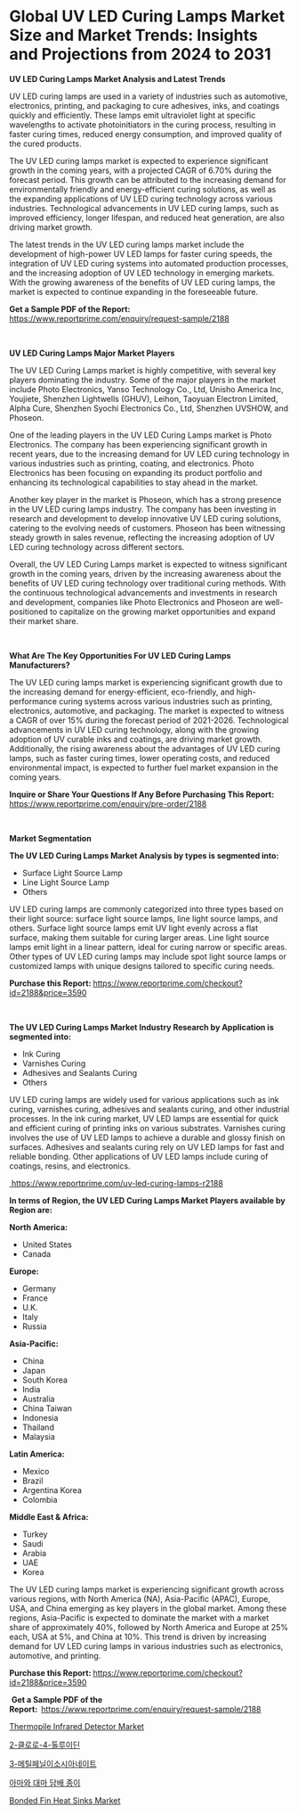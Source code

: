 <p><h1>Global UV LED Curing Lamps Market Size and Market Trends: Insights and Projections from 2024 to 2031</h1></p><p><strong>UV LED Curing Lamps Market Analysis and Latest Trends</strong></p>
<p><p>UV LED curing lamps are used in a variety of industries such as automotive, electronics, printing, and packaging to cure adhesives, inks, and coatings quickly and efficiently. These lamps emit ultraviolet light at specific wavelengths to activate photoinitiators in the curing process, resulting in faster curing times, reduced energy consumption, and improved quality of the cured products.</p><p>The UV LED curing lamps market is expected to experience significant growth in the coming years, with a projected CAGR of 6.70% during the forecast period. This growth can be attributed to the increasing demand for environmentally friendly and energy-efficient curing solutions, as well as the expanding applications of UV LED curing technology across various industries. Technological advancements in UV LED curing lamps, such as improved efficiency, longer lifespan, and reduced heat generation, are also driving market growth.</p><p>The latest trends in the UV LED curing lamps market include the development of high-power UV LED lamps for faster curing speeds, the integration of UV LED curing systems into automated production processes, and the increasing adoption of UV LED technology in emerging markets. With the growing awareness of the benefits of UV LED curing lamps, the market is expected to continue expanding in the foreseeable future.</p></p>
<p><strong>Get a Sample PDF of the Report:&nbsp;</strong> <a href="https://www.reportprime.com/enquiry/request-sample/2188">https://www.reportprime.com/enquiry/request-sample/2188</a></p>
<p>&nbsp;</p>
<p><strong>UV LED Curing Lamps Major Market Players</strong></p>
<p><p>The UV LED Curing Lamps market is highly competitive, with several key players dominating the industry. Some of the major players in the market include Photo Electronics, Yanso Technology Co., Ltd, Unisho America Inc, Youjiete, Shenzhen Lightwells (GHUV), Leihon, Taoyuan Electron Limited, Alpha Cure, Shenzhen Syochi Electronics Co., Ltd, Shenzhen UVSHOW, and Phoseon.</p><p>One of the leading players in the UV LED Curing Lamps market is Photo Electronics. The company has been experiencing significant growth in recent years, due to the increasing demand for UV LED curing technology in various industries such as printing, coating, and electronics. Photo Electronics has been focusing on expanding its product portfolio and enhancing its technological capabilities to stay ahead in the market.</p><p>Another key player in the market is Phoseon, which has a strong presence in the UV LED curing lamps industry. The company has been investing in research and development to develop innovative UV LED curing solutions, catering to the evolving needs of customers. Phoseon has been witnessing steady growth in sales revenue, reflecting the increasing adoption of UV LED curing technology across different sectors.</p><p>Overall, the UV LED Curing Lamps market is expected to witness significant growth in the coming years, driven by the increasing awareness about the benefits of UV LED curing technology over traditional curing methods. With the continuous technological advancements and investments in research and development, companies like Photo Electronics and Phoseon are well-positioned to capitalize on the growing market opportunities and expand their market share.</p></p>
<p>&nbsp;</p>
<p><strong>What Are The Key Opportunities For UV LED Curing Lamps Manufacturers?</strong></p>
<p><p>The UV LED curing lamps market is experiencing significant growth due to the increasing demand for energy-efficient, eco-friendly, and high-performance curing systems across various industries such as printing, electronics, automotive, and packaging. The market is expected to witness a CAGR of over 15% during the forecast period of 2021-2026. Technological advancements in UV LED curing technology, along with the growing adoption of UV curable inks and coatings, are driving market growth. Additionally, the rising awareness about the advantages of UV LED curing lamps, such as faster curing times, lower operating costs, and reduced environmental impact, is expected to further fuel market expansion in the coming years.</p></p>
<p><strong>Inquire or Share Your Questions If Any Before Purchasing This Report:</strong> <a href="https://www.reportprime.com/enquiry/pre-order/2188">https://www.reportprime.com/enquiry/pre-order/2188</a></p>
<p>&nbsp;</p>
<p><strong>Market Segmentation</strong></p>
<p><strong>The UV LED Curing Lamps Market Analysis by types is segmented into:</strong></p>
<p><ul><li>Surface Light Source Lamp</li><li>Line Light Source Lamp</li><li>Others</li></ul></p>
<p><p>UV LED curing lamps are commonly categorized into three types based on their light source: surface light source lamps, line light source lamps, and others. Surface light source lamps emit UV light evenly across a flat surface, making them suitable for curing larger areas. Line light source lamps emit light in a linear pattern, ideal for curing narrow or specific areas. Other types of UV LED curing lamps may include spot light source lamps or customized lamps with unique designs tailored to specific curing needs.</p></p>
<p><strong>Purchase this Report:&nbsp;</strong><a href="https://www.reportprime.com/checkout?id=2188&price=3590">https://www.reportprime.com/checkout?id=2188&price=3590</a></p>
<p>&nbsp;</p>
<p><strong>The UV LED Curing Lamps Market Industry Research by Application is segmented into:</strong></p>
<p><ul><li>Ink Curing</li><li>Varnishes Curing</li><li>Adhesives and Sealants Curing</li><li>Others</li></ul></p>
<p><p>UV LED curing lamps are widely used for various applications such as ink curing, varnishes curing, adhesives and sealants curing, and other industrial processes. In the ink curing market, UV LED lamps are essential for quick and efficient curing of printing inks on various substrates. Varnishes curing involves the use of UV LED lamps to achieve a durable and glossy finish on surfaces. Adhesives and sealants curing rely on UV LED lamps for fast and reliable bonding. Other applications of UV LED lamps include curing of coatings, resins, and electronics.</p></p>
<p><a href="https://www.reportprime.com/uv-led-curing-lamps-r2188">&nbsp;https://www.reportprime.com/uv-led-curing-lamps-r2188</a></p>
<p><strong>In terms of Region, the UV LED Curing Lamps Market Players available by Region are:</strong></p>
<p>
    <p> <strong> North America: </strong>
        <ul>
            <li>United States</li>
            <li>Canada</li>
        </ul>
        </p> 
    <p> <strong> Europe: </strong>
        <ul>
            <li>Germany</li>
            <li>France</li>
            <li>U.K.</li>
            <li>Italy</li>
            <li>Russia</li>
        </ul>
        </p> 
    <p> <strong> Asia-Pacific: </strong>
        <ul>
            <li>China</li>
            <li>Japan</li>
            <li>South Korea</li>
            <li>India</li>
            <li>Australia</li>
            <li>China Taiwan</li>
            <li>Indonesia</li>
            <li>Thailand</li>
            <li>Malaysia</li>
        </ul>
        </p> 
    <p> <strong> Latin America: </strong>
        <ul>
            <li>Mexico</li>
            <li>Brazil</li>
            <li>Argentina Korea</li>
            <li>Colombia</li>
        </ul>
        </p> 
    <p> <strong> Middle East & Africa: </strong>
        <ul>
            <li>Turkey</li>
            <li>Saudi</li>
            <li>Arabia</li>
            <li>UAE</li>
            <li>Korea</li>
        </ul>
    </p>
    </p>
<p><p>The UV LED curing lamps market is experiencing significant growth across various regions, with North America (NA), Asia-Pacific (APAC), Europe, USA, and China emerging as key players in the global market. Among these regions, Asia-Pacific is expected to dominate the market with a market share of approximately 40%, followed by North America and Europe at 25% each, USA at 5%, and China at 10%. This trend is driven by increasing demand for UV LED curing lamps in various industries such as electronics, automotive, and printing.</p></p>
<p><strong>Purchase this Report: </strong><a href="https://www.reportprime.com/checkout?id=2188&price=3590">https://www.reportprime.com/checkout?id=2188&price=3590</a></p>
<p>&nbsp;<strong>Get a Sample PDF of the Report:&nbsp;&nbsp;</strong><a href="https://www.reportprime.com/enquiry/request-sample/2188">https://www.reportprime.com/enquiry/request-sample/2188</a></p>
<p><strong></strong></p>
<p><p><a href="https://github.com/Airanohannonzb68e5pb53oc1/Market-Research-Report-List-3/blob/main/thermopile-infrared-detector-market.md">Thermopile Infrared Detector Market</a></p><p><a href="https://github.com/RichardLueilwitz787/Market-Research-Report-List-3/blob/main/7368127102750.md">2-클로로-4-톨루이딘</a></p><p><a href="https://github.com/fredrickeglers/Market-Research-Report-List-4/blob/main/5439484102749.md">3-메틸페닐이소시아네이트</a></p><p><a href="https://github.com/bunxhcci35271755/Market-Research-Report-List-4/blob/main/6940406102748.md">아마와 대마 담배 종이</a></p><p><a href="https://github.com/fiixsa/Market-Research-Report-List-4/blob/main/bonded-fin-heat-sinks-market.md">Bonded Fin Heat Sinks Market</a></p></p>